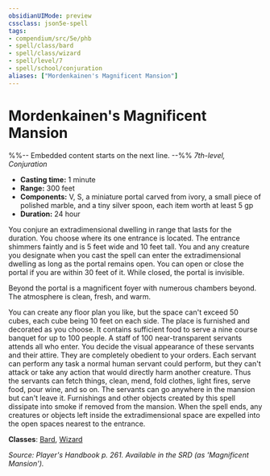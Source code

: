 ```yaml
---
obsidianUIMode: preview
cssclass: json5e-spell
tags:
- compendium/src/5e/phb
- spell/class/bard
- spell/class/wizard
- spell/level/7
- spell/school/conjuration
aliases: ["Mordenkainen's Magnificent Mansion"]
---
```

# Mordenkainen's Magnificent Mansion
%%-- Embedded content starts on the next line. --%%
*7th-level, Conjuration*  

- **Casting time:** 1 minute
- **Range:** 300 feet
- **Components:** V, S, a miniature portal carved from ivory, a small piece of polished marble, and a tiny silver spoon, each item worth at least 5 gp
- **Duration:** 24 hour

You conjure an extradimensional dwelling in range that lasts for the duration. You choose where its one entrance is located. The entrance shimmers faintly and is 5 feet wide and 10 feet tall. You and any creature you designate when you cast the spell can enter the extradimensional dwelling as long as the portal remains open. You can open or close the portal if you are within 30 feet of it. While closed, the portal is invisible.

Beyond the portal is a magnificent foyer with numerous chambers beyond. The atmosphere is clean, fresh, and warm.

You can create any floor plan you like, but the space can't exceed 50 cubes, each cube being 10 feet on each side. The place is furnished and decorated as you choose. It contains sufficient food to serve a nine course banquet for up to 100 people. A staff of 100 near-transparent servants attends all who enter. You decide the visual appearance of these servants and their attire. They are completely obedient to your orders. Each servant can perform any task a normal human servant could perform, but they can't attack or take any action that would directly harm another creature. Thus the servants can fetch things, clean, mend, fold clothes, light fires, serve food, pour wine, and so on. The servants can go anywhere in the mansion but can't leave it. Furnishings and other objects created by this spell dissipate into smoke if removed from the mansion. When the spell ends, any creatures or objects left inside the extradimensional space are expelled into the open spaces nearest to the entrance.

**Classes**: [Bard](/compendium/classes/bard.md), [Wizard](/compendium/classes/wizard.md)

*Source: Player's Handbook p. 261. Available in the SRD (as 'Magnificent Mansion').*